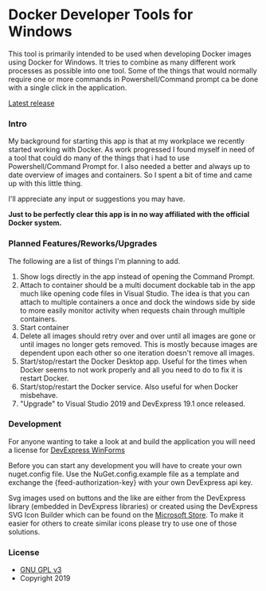 # Docker Developer Tools for Windows

This tool is primarily intended to be used when developing Docker images using Docker for Windows.
It tries to combine as many different work processes as possible into one tool.
Some of the things that would normally require one or more commands in Powershell/Command prompt ca be done with a single click in the application.

[Latest release](https://github.com/Krm1t/DockerDeveloperTools/releases/latest)

### Intro
My background for starting this app is that at my workplace we recently started working with Docker.
As work progressed I found myself in need of a tool that could do many of the things that i had to use Powershell/Command Prompt for.
I also needed a better and always up to date overview of images and containers.
So I spent a bit of time and came up with this little thing.

I'll appreciate any input or suggestions you may have.

__Just to be perfectly clear this app is in no way affiliated with the official Docker system.__

### Planned Features/Reworks/Upgrades
The following are a list of things I'm planning to add.

1. Show logs directly in the app instead of opening the Command Prompt.
2. Attach to container should be a multi document dockable tab in the app much like opening code files in Visual Studio.
The idea is that you can attach to multiple containers a once and dock the windows side by side to more easily monitor activity when requests chain through multiple containers.
3. Start container
4. Delete all images should retry over and over until all images are gone or until images no longer gets removed.
This is mostly because images are dependent upon each other so one iteration doesn't remove all images.
5. Start/stop/restart the Docker Desktop app. Useful for the times when Docker seems to not work properly and all you need to do to fix it is restart Docker.
6. Start/stop/restart the Docker service. Also useful for when Docker misbehave.
7. "Upgrade" to Visual Studio 2019 and DevExpress 19.1 once released.

### Development
For anyone wanting to take a look at and build the application you will need a license for [DevExpress WinForms](https://www.devexpress.com/products/net/controls/winforms/)

Before you can start any development you will have to create your own nuget.config file.
Use the NuGet.config.example file as a template and exchange the {feed-authorization-key} with your own DevExpress api key.

Svg images used on buttons and the like are either from the DevExpress library (embedded in DevExpress libraries) or created using the DevExpress SVG Icon Builder which can be found on the [Microsoft Store](https://www.microsoft.com/en-us/p/svg-icon-builder/9mxbbwvknrvr).
To make it easier for others to create similar icons please try to use one of those solutions.

### License
- [GNU GPL v3](http://www.gnu.org/licenses/gpl.html)
- Copyright 2019
